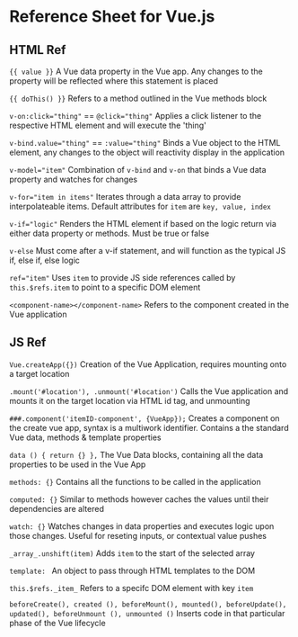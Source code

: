 # Reference Sheet for Vue.js

## HTML Ref

`{{ value }}`
    A Vue data property in the Vue app. Any changes to the property will be reflected where this statement is placed

`{{ doThis() }}`
    Refers to a method outlined in the Vue methods block

`v-on:click="thing"` == `@click="thing"`
    Applies a click listener to the respective HTML element and will execute the 'thing'

`v-bind.value="thing"` == `:value="thing"`
    Binds a Vue object to the HTML element, any changes to the object will reactivity display in the application

`v-model="item"`
    Combination of `v-bind` and `v-on` that binds a Vue data property and watches for changes 

`v-for="item in items"`
    Iterates through a data array to provide interpolateable items. Default attributes for `item` are `key, value, index`

`v-if="logic"`
    Renders the HTML element if based on the logic return via either data property or methods. Must be true or false

`v-else`
    Must come after a v-if statement, and will function as the typical JS if, else if, else logic 

`ref="item"`
    Uses `item` to provide JS side references called by `this.$refs.item` to point to a specific DOM element

`<component-name></component-name>`
    Refers to the component created in the Vue application


## JS Ref

`Vue.createApp({})`
    Creation of the Vue Application, requires mounting onto a target location

`.mount('#location'), .unmount('#location')`
    Calls the Vue application and mounts it on the target location via HTML id tag, and unmounting

`###.component('itemID-component', {VueApp});`
    Creates a component on the create vue app, syntax is a multiwork identifier. Contains a the standard Vue data, methods & template properties

`data () { return {} },` 
    The Vue Data blocks, containing all the data properties to be used in the Vue App

`methods: {}`
    Contains all the functions to be called in the application

`computed: {}`
    Similar to methods however caches the values until their dependencies are altered

`watch: {}`
    Watches changes in data properties and executes logic upon those changes. Useful for reseting inputs, or contextual value pushes

`_array_.unshift(item)`
    Adds `item` to the start of the selected array

`template: `
    An object to pass through HTML templates to the DOM

`this.$refs._item_`
    Refers to a specifc DOM element with key `item` 

`beforeCreate(), created (), beforeMount(), mounted(), beforeUpdate(), updated(), beforeUnmount (), unmounted ()`
    Inserts code in that particular phase of the Vue lifecycle

